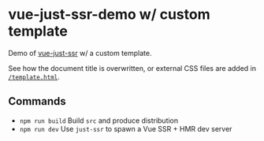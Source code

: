 # vue-just-ssr-demo w/ custom template

Demo of [vue-just-ssr](https://github.com/privatenumber/vue-just-ssr) w/ a custom template.

See how the document title is overwritten, or external CSS files are added in [`/template.html`](/template.html).

## Commands
- `npm run build` Build `src` and produce distribution
- `npm run dev` Use `just-ssr` to spawn a Vue SSR + HMR dev server
